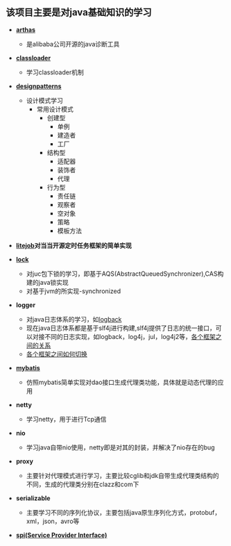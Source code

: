 ## 该项目主要是对java基础知识的学习

* **[arthas](https://alibaba.github.io/arthas)**
    * 是alibaba公司开源的java诊断工具
 
* **[classloader](http://www.hollischuang.com/archives/199)**
    * 学习classloader机制

* **[designpatterns](https://github.com/CyC2018/CS-Notes/blob/master/notes/%E8%AE%BE%E8%AE%A1%E6%A8%A1%E5%BC%8F.md)**
    * 设计模式学习
        * 常用设计模式
            * 创建型
                * 单例
                * 建造者
                * 工厂
            * 结构型
                * 适配器
                * 装饰者
                * 代理
            * 行为型
                * 责任链
                * 观察者
                * 空对象
                * 策略
                * 模板方法

* **[litejob](https://github.com/elasticjob/elastic-job)对当当开源定时任务框架的简单实现**      

* **[lock](http://www.iocoder.cn/JUC/good-collection/)**   
    * 对juc包下锁的学习，即基于AQS(AbstractQueuedSynchronizer),CAS构建的java锁实现
    * 对基于jvm的所实现-synchronized
 
* **logger**
    * 对java日志体系的学习，如[logback](https://so.csdn.net/so/search/s.do?q=%E8%AF%BBlogback%E6%BA%90%E7%A0%81%E7%B3%BB%E5%88%97%E6%96%87%E7%AB%A0&t=blog&u=kyfxbl)
    * 现在java日志体系都是基于slf4j进行构建,slf4j提供了日志的统一接口，可以对接不同的日志实现，如logback，log4j，jul，log4j2等，[各个框架之间的关系](https://fdx321.github.io/2015/12/20/%E7%BB%88%E4%BA%8E%E6%90%9E%E6%B8%85%E6%A5%9AJava%E7%9A%84%E6%97%A5%E5%BF%97%E4%BA%86/)
    * [各个框架之间如何切换](https://my.oschina.net/pingpangkuangmo/blog/410224?fromerr=OUHSuJjF)
    
* **[mybatis](http://www.mybatis.org/mybatis-3/zh/index.html)**
    * 仿照mybatis简单实现对dao接口生成代理类功能，具体就是动态代理的应用
    
* **netty**
    * 学习netty，用于进行Tcp通信
 
* **nio**
    * 学习java自带nio使用，netty即是对其的封装，并解决了nio存在的bug
    
* **proxy**
    * 主要针对代理模式进行学习，主要比较cglib和jdk自带生成代理类结构的不同，生成的代理类分别在clazz和com下
    
* **serializable**
    * 主要学习不同的序列化协议，主要包括java原生序列化方式，protobuf，xml，json，avro等
    
* **[spi(Service Provider Interface)]((https://www.aliyun.com/jiaocheng/799354.html?spm=5176.100033.2.14.708b5c6fTfgdxd))**